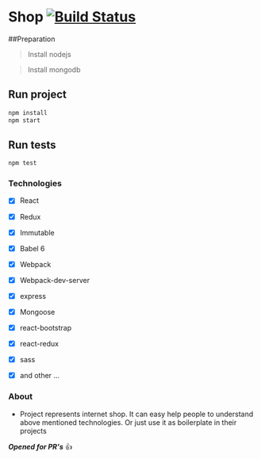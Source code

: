 # Shop [![Build Status](https://travis-ci.org/yankouskia/Shop.svg?branch=master)](https://travis-ci.org/yankouskia/Shop)

##Preparation

> Install nodejs

> Install mongodb

## Run project

```sh
npm install
npm start
```

## Run tests

```sh
npm test
```

### Technologies

- [x] React
- [x] Redux
- [x] Immutable
- [x] Babel 6
- [x] Webpack
- [x] Webpack-dev-server
- [x] express
- [x] Mongoose
- [x] react-bootstrap
- [x] react-redux
- [x] sass
- [x] and other ...


### About
* Project represents internet shop. It can easy help people to understand above mentioned technologies. Or just use it as boilerplate in their projects

**_Opened for PR's_** :+1:

